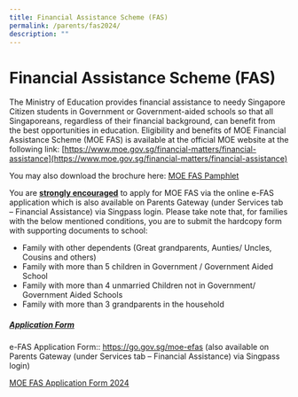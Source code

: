 ```yaml
---
title: Financial Assistance Scheme (FAS)
permalink: /parents/fas2024/
description: ""
---
```

# Financial Assistance Scheme (FAS)
The Ministry of Education provides financial assistance to needy Singapore Citizen students in Government or Government-aided schools so that all Singaporeans, regardless of their financial background, can benefit from the best opportunities in education. Eligibility and benefits of MOE Financial Assistance Scheme (MOE FAS) is available at the official MOE website at the following link:
[https://www.moe.gov.sg/financial-matters/financial-assistance](https://www.moe.gov.sg/financial-matters/financial-assistance)

You may also download the brochure here:   [MOE FAS Pamphlet](/files/2024_moe%20fas%20pamphet.pdf)

You are <u><b>strongly encouraged</b></u> to apply for MOE FAS via the online e-FAS application which is also available on Parents Gateway (under Services tab – Financial Assistance) via Singpass login.
Please take note that, for families with the below mentioned conditions, you are to submit the hardcopy form with supporting documents to school:
- Family with other dependents (Great grandparents, Aunties/ Uncles, Cousins and others)
- Family with more than 5 children in Government / Government Aided School
- Family with more than 4 unmarried Children not in Government/ Government Aided Schools
- Family with more than 3 grandparents in the household

##### <u>Application Form</u>
e-FAS Application Form:: https://go.gov.sg/moe-efas (also available on Parents Gateway (under Services tab – Financial Assistance) via Singpass login)

[MOE FAS Application Form  2024](/files/2024%20moe%20fas%20application%20form.pdf)